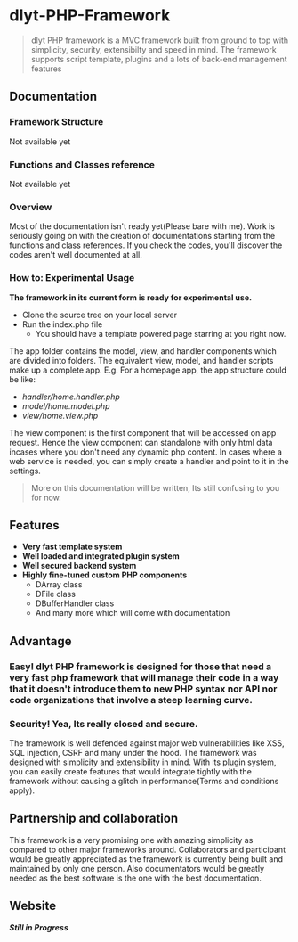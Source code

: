 # dlyt-PHP-Framework

> dlyt PHP framework is a MVC framework built from ground to top with simplicity, security, extensibilty and speed in mind. The framework supports script template, plugins and a lots of back-end management features

## Documentation
### Framework Structure
  Not available yet
### Functions and Classes reference
  Not available yet
### Overview
  Most of the documentation isn't ready yet(Please bare with me). 
  Work is seriously going on with the creation of documentations starting from the functions and class references. 
  If you check the codes, you'll discover the codes aren't well documented at all.
  
### How to: Experimental Usage

**The framework in its current form is ready for experimental use.**
- Clone the source tree on your local server
- Run the index.php file
  - You should have a template powered page starring at you right now.

The app folder contains the model, view, and handler components which are divided into folders. The equivalent view, model, and handler scripts make up a complete app. E.g. For a homepage app, the app structure could be like:
  - *handler/home.handler.php*
  - *model/home.model.php*
  - *view/home.view.php*

The view component is the first component that will be accessed on app request. Hence the view component can standalone with only html data incases where you don't need any dynamic php content. 
In cases where a web service is needed, you can simply create a handler and point to it in the settings.

> More on this documentation will be written, Its still confusing to you for now.


## Features
- **Very fast template system**
- **Well loaded and integrated plugin system**
- **Well secured backend system**
- **Highly fine-tuned custom PHP components**
  - DArray class
  - DFile class
  - DBufferHandler class
  - And many more which will come with documentation

## Advantage
### Easy! dlyt PHP framework is designed for those that need a very fast php framework that will manage their code in a way that it doesn't introduce them to new PHP syntax nor API nor code organizations that involve a steep learning curve.
### Security! Yea, Its really closed and secure.

The framework is well defended against major web vulnerabilities like XSS, SQL injection, CSRF and many under the hood. The framework was designed with simplicity and extensibility in mind. With its plugin system, you can easily create features that would integrate tightly with the framework without causing a glitch in performance(Terms and conditions apply).

## Partnership and collaboration
This framework is a very promising one with amazing simplicity as compared to other major frameworks around. Collaborators and participant would be greatly appreciated as the framework is currently being built and maintained by only one person. 
Also documentators would be greatly needed as the best software is the one with the best documentation.

## Website
**_Still in Progress_**
